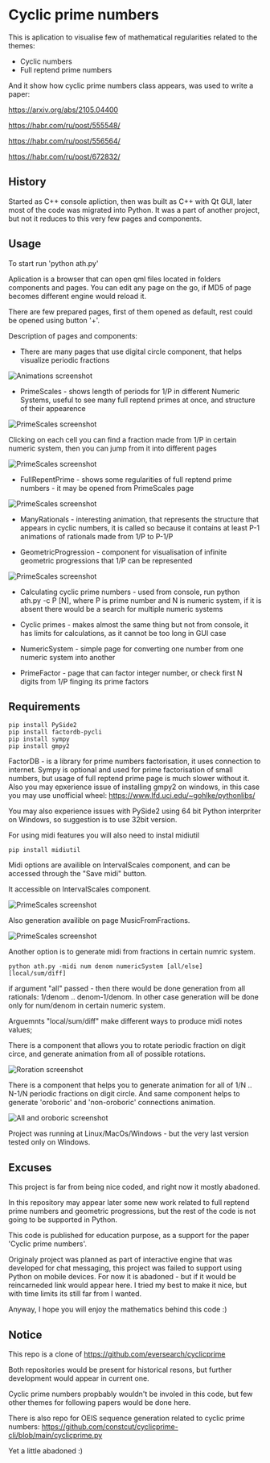 
# Cyclic prime numbers

This is aplication to visualise few of mathematical regularities related to the themes:
- Cyclic numbers
- Full reptend prime numbers

And it show how cyclic prime numbers class appears, was used to write a paper:

https://arxiv.org/abs/2105.04400

https://habr.com/ru/post/555548/

https://habr.com/ru/post/556564/

https://habr.com/ru/post/672832/

## History

Started as C++ console apliction, then was built as C++ with Qt GUI, later most of the code was migrated into Python.
It was a part of another project, but not it reduces to this very few pages and components.

## Usage

To start run 'python ath.py'

Aplication is a browser that can open qml files located in folders components and pages.
You can edit any page on the go, if MD5 of page becomes different engine would reload it.

There are few prepared pages, first of them opened as default, rest could be opened using button '+'.



Description of pages and components:

- There are many pages that use digital circle component, that helps visualize periodic fractions

![Animations screenshot](info/screenshots/Animations.gif)

- PrimeScales - shows length of periods for 1/P in different Numeric Systems, useful to see many full reptend primes at once, and structure of their appearence

![PrimeScales screenshot](info/screenshots/PrimeScales.png)

Clicking on each cell you can find a fraction made from 1/P in certain numeric system, then you can jump from it into different pages

![PrimeScales screenshot](info/screenshots/PrimeScales2.png)

- FullRepentPrime - shows some regularities of full reptend prime numbers - it may be opened from PrimeScales page

![PrimeScales screenshot](info/screenshots/FullReptendPrime.png)

- ManyRationals - interesting animation, that represents the structure that appears in cyclic numbers, it is called so because it contains at least P-1 animations of rationals made from 1/P to P-1/P

- GeometricProgression - component for visualisation of infinite geometric progressions that 1/P can be represented

![PrimeScales screenshot](info/screenshots/GeometricProgression.png)

- Calculating cyclic prime numbers - used from console, run python ath.py -c P [N], where P is prime number and N is numeric system, if it is absent there would be a search for multiple numeric systems

- Cyclic primes - makes almost the same thing but not from console, it has limits for calculations, as it cannot be too long in GUI case

- NumericSystem - simple page for converting one number from one numeric system into another

- PrimeFactor - page that can factor integer number, or check first N digits from 1/P finging its prime factors

## Requirements

```
pip install PySide2
pip install factordb-pycli
pip install sympy
pip install gmpy2
```

FactorDB - is a library for prime numbers factorisation, it uses connection to internet.
Sympy is optional and used for prime factorisation of small numbers, but usage of full reptend prime page is much slower without it.
Also you may epxerience issue of installing gmpy2 on windows, in this case you may use unofficial wheel:
https://www.lfd.uci.edu/~gohlke/pythonlibs/

You may also experience issues with PySide2 using 64 bit Python interpriter on Windows, so suggestion is to use 32bit version.

For using midi features you will also need to instal midiutil

```
pip install midiutil
```

Midi options are availible on IntervalScales component, and can be accessed through the "Save midi" button.

It accessible on IntervalScales component.

![PrimeScales screenshot](info/screenshots/IntervalScales.png)

Also generation availible on page MusicFromFractions.

![PrimeScales screenshot](info/screenshots/MusicFromFractions.png)

Another option is to generate midi from fractions in certain numric system.

```
python ath.py -midi num denom numericSystem [all/else] [local/sum/diff]
```

if argument "all" passed - then there would be done generation from all rationals: 1/denom .. denom-1/denom.
In other case generation will be done only for num/denom in certain numeric system.

Arguemnts "local/sum/diff" make different ways to produce midi notes values;

There is a component that allows you to rotate periodic fraction on digit circe, and generate animation from all of possible rotations.

![Roration screenshot](info/screenshots/RotationComponent.gif)

There is a component that helps you to generate animation for all of 1/N .. N-1/N periodic fractions on digit circle. And same component helps to generate 'oroboric' and 'non-oroboric' connections animation.

![All and oroboric screenshot](info/screenshots/AllAndOroboric.gif)

Project was running at Linux/MacOs/Windows - but the very last version tested only on Windows.

## Excuses

This project is far from being nice coded, and right now it mostly abadoned. 

In this repository may appear later some new work related to full reptend prime numbers and geometric progressions, but the rest of the code is not going to be supported in Python.

This code is published for education purpose, as a support for the paper 'Cyclic prime numbers'.

Originaly project was planned as part of interactive engine that was developed for chat messaging, this project was failed to support using Python on mobile devices.
For now it is abadoned - but if it would be reincarneded link would appear here.
I tried my best to make it nice, but with time limits its still far from I wanted.

Anyway, I hope you will enjoy the mathematics behind this code :)

## Notice

This repo is a clone of https://github.com/eversearch/cyclicprime

Both repositories would be present for historical resons, but further development would appear in current one.

Cyclic prime numbers propbably wouldn't be involed in this code, but few other themes for following papers would be done here.

There is also repo for OEIS sequence generation related to cyclic prime numbers: https://github.com/constcut/cyclicprime-cli/blob/main/cyclicprime.py

Yet a little abadoned :)

